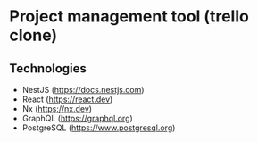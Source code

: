 # Project management tool (trello clone)

## Technologies
- NestJS (https://docs.nestjs.com)
- React (https://react.dev)
- Nx (https://nx.dev)
- GraphQL (https://graphql.org)
- PostgreSQL (https://www.postgresql.org)

